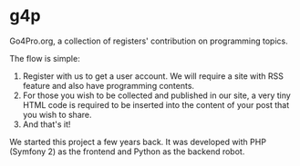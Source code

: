 g4p
===

Go4Pro.org, a collection of registers' contribution on programming topics. 

The flow is simple: 

1. Register with us to get a user account. We will require a site with RSS feature and also have programming contents. 
2. For those you wish to be collected and published in our site, a very tiny HTML code is required to be inserted into the content of your post that you wish to share. 
3. And that's it!

We started this project a few years back. It was developed with PHP (Symfony 2) as the frontend and Python as the backend robot. 

